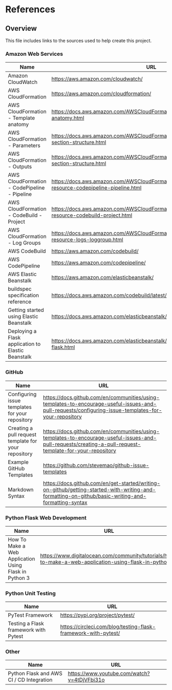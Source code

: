# References

## Overview

This file includes links to the sources used to help create this project.

### Amazon Web Services

| Name                                               | URL                                                                                                    |
| -------------------------------------------------- | ------------------------------------------------------------------------------------------------------ |
| Amazon CloudWatch                                  | https://aws.amazon.com/cloudwatch/                                                                     |
| AWS CloudFormation                                 | https://aws.amazon.com/cloudformation/                                                                 |
| AWS CloudFormation - Template anatomy              | https://docs.aws.amazon.com/AWSCloudFormation/latest/UserGuide/template-anatomy.html                   |
| AWS CloudFormation - Parameters                    | https://docs.aws.amazon.com/AWSCloudFormation/latest/UserGuide/parameters-section-structure.html       |
| AWS CloudFormation - Outputs                       | https://docs.aws.amazon.com/AWSCloudFormation/latest/UserGuide/outputs-section-structure.html          |
| AWS CloudFormation - CodePipeline - Pipeline       | https://docs.aws.amazon.com/AWSCloudFormation/latest/UserGuide/aws-resource-codepipeline-pipeline.html |
| AWS CloudFormation - CodeBuild - Project           | https://docs.aws.amazon.com/AWSCloudFormation/latest/UserGuide/aws-resource-codebuild-project.html     |
| AWS CloudFormation - Log Groups                    | https://docs.aws.amazon.com/AWSCloudFormation/latest/UserGuide/aws-resource-logs-loggroup.html         |
| AWS CodeBuild                                      | https://aws.amazon.com/codebuild/                                                                      |
| AWS CodePipeline                                   | https://aws.amazon.com/codepipeline/                                                                   |
| AWS Elastic Beanstalk                              | https://aws.amazon.com/elasticbeanstalk/                                                               |
| buildspec specification reference                  | https://docs.aws.amazon.com/codebuild/latest/userguide/build-spec-ref.html                             |
| Getting started using Elastic Beanstalk            | https://docs.aws.amazon.com/elasticbeanstalk/latest/dg/GettingStarted.html                             |
| Deploying a Flask application to Elastic Beanstalk | https://docs.aws.amazon.com/elasticbeanstalk/latest/dg/create-deploy-python-flask.html                 |

### GitHub

| Name                                                 | URL                                                                                                                                                      |
| ---------------------------------------------------- | -------------------------------------------------------------------------------------------------------------------------------------------------------- |
| Configuring issue templates for your repository      | https://docs.github.com/en/communities/using-templates-to-encourage-useful-issues-and-pull-requests/configuring-issue-templates-for-your-repository      |
| Creating a pull request template for your repository | https://docs.github.com/en/communities/using-templates-to-encourage-useful-issues-and-pull-requests/creating-a-pull-request-template-for-your-repository |
| Example GitHub Templates                             | https://github.com/stevemao/github-issue-templates                                                                                                       |
| Markdown Syntax                                      | https://docs.github.com/en/get-started/writing-on-github/getting-started-with-writing-and-formatting-on-github/basic-writing-and-formatting-syntax       |

### Python Flask Web Development

| Name                                                  | URL                                                                                                    |
| ----------------------------------------------------- | ------------------------------------------------------------------------------------------------------ |
| How To Make a Web Application Using Flask in Python 3 | https://www.digitalocean.com/community/tutorials/how-to-make-a-web-application-using-flask-in-python-3 |

### Python Unit Testing

| Name                                  | URL                                                            |
| ------------------------------------- | -------------------------------------------------------------- |
| PyTest Framework                      | https://pypi.org/project/pytest/                               |
| Testing a Flask framework with Pytest | https://circleci.com/blog/testing-flask-framework-with-pytest/ |

### Other

| Name                                     | URL                                         |
| ---------------------------------------- | ------------------------------------------- |
| Python Flask and AWS CI / CD Integration | https://www.youtube.com/watch?v=4tDjVFbi31o |
